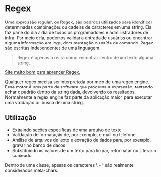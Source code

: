 # Regex

Uma expressão regular, ou Regex, são padrões utilizados para identificar determinadas combinações ou cadeias de caracteres em uma string. Ela faz parte do dia a dia de todos os programadores e administradores de infra. Por meio dela, podemos validar a entrada de usuários ou encontrar alguma informação em logs, documentação ou saída de comando. Regex são escritas independentes de uma linguagem.

>Regex é apenas a regra como encontrar dentro de um texto alguma string.

[Site muito bom para aprender Regex.](https://regexr.com/)

Qualquer regex precisa ser interpretada por meio de uma regex engine. Esse motor é uma parte de software que processa a expressão, tentando achar o padrão dentro da string dada, devolvendo os resultados. Normalmente a regex engine faz parte da aplicação maior, para executar uma validação ou busca de uma string.

## Utilização

* Extraindo seções específicas de uma arquivo de texto
* Validação de formatação de, por exemplo, e-mail ou telefone
* Análise de arquivos de texto e extração de dados para, por exemplo, gravar no banco de dados
* Substituindo os valores de um texto para limpar, reformatar ou alterar o conteúdo

Dentro de uma classe, apenas os caracteres \ - ^ são realmente considerados meta-chars.

